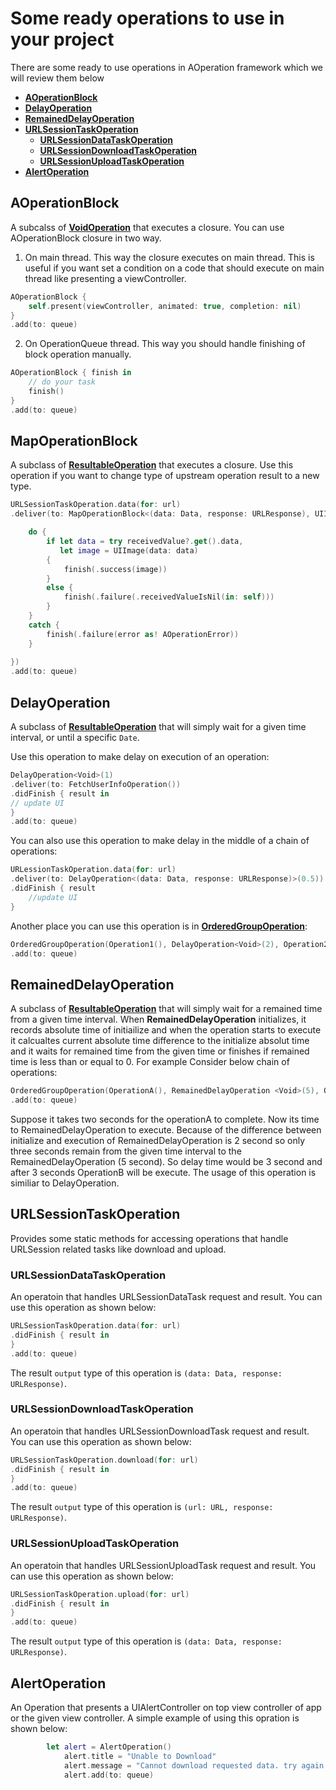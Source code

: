 # Some ready operations to use in your project 
There are some ready to use operations in AOperation framework which we will review them below 

* **[AOperationBlock](#aoperationblock)**
* **[DelayOperation](#delayoperation)**
* **[RemainedDelayOperation](#remaineddelayoperation)**
* **[URLSessionTaskOperation](#urlsessiontaskoperation)**
	* **[URLSessionDataTaskOperation](#urlsessiondatataskoperation)**
	* **[URLSessionDownloadTaskOperation](#urlsessiondownloadtaskoperation)**
	* **[URLSessionUploadTaskOperation](#urlsessionuploadtaskoperation)**
* **[AlertOperation](#alertoperation)**

## AOperationBlock
A subcalss of **[VoidOperation](./Basics.md#voidoperation)** that executes a closure.
You can use AOperationBlock closure in two way.
1. On main thread. This way the closure executes on main thread. This is useful if you want set a condition on a code that should execute on main thread like presenting a viewController.

```swift
AOperationBlock {
	self.present(viewController, animated: true, completion: nil)
}
.add(to: queue)
```
2. On OperationQueue thread. This way you should handle finishing of block operation manually.

```swift 
AOperationBlock { finish in
	// do your task
	finish()
}
.add(to: queue)
```

## MapOperationBlock
A subclass of **[ResultableOperation](./Basics.md#resultableoperation)** that executes a closure.
Use this operation if you want to change type of upstream operation result to a new type.

```swift
URLSessionTaskOperation.data(for: url)
.deliver(to: MapOperationBlock<(data: Data, response: URLResponse), UIImage> { receivedValue, finish in

	do {
		if let data = try receivedValue?.get().data,
		   let image = UIImage(data: data)
		{
			finish(.success(image))
		}
		else {
			finish(.failure(.receivedValueIsNil(in: self)))
		}
	}
	catch {
		finish(.failure(error as! AOperationError))
	}
	
})
.add(to: queue)
```

## DelayOperation
A subclass of **[ResultableOperation](./Basics.md#resultableoperation)** that will simply wait for a given time
    interval, or until a specific `Date`.

Use this operation to make delay on execution of an operation:

```swift
DelayOperation<Void>(1)
.deliver(to: FetchUserInfoOperation())
.didFinish { result in
// update UI
}
.add(to: queue)
```
You can also use this operation to make delay in the middle of a chain of operations:

```swift
URLessionTaskOperation.data(for: url)
.deliver(to: DelayOperation<(data: Data, response: URLResponse)>(0.5))
.didFinish { result
	//update UI
}
```

Another place you can use this operation is in **[OrderedGroupOperation](./Basics.md#orderedgroupoperation)**:

```swift
OrderedGroupOperation(Operation1(), DelayOperation<Void>(2), Operation2())
.add(to: queue)
```
## RemainedDelayOperation
A subclass of **[ResultableOperation](./Basics.md#resultableoperation)**  that will simply wait for a remained time from a given time interval.
When **RemainedDelayOperation** initializes, it records absolute time of initiailize and when the operation  starts to execute it calcualtes current absolute time difference to the initialize absolut time
	and it waits for remained time from the given time or finishes if remained time is less than or equal to 0.
For example Consider below chain of operations:

```swift
OrderedGroupOperation(OperationA(), RemainedDelayOperation <Void>(5), OperationB())
.add(to: queue)
```
Suppose it takes two seconds for the operationA to complete. Now its time to RemainedDelayOperation to execute. Because of the difference between initialize and execution of RemainedDelayOperation is 2 second so only three seconds remain from the given time interval to the RemainedDelayOperation (5 second). So delay time would be 3 second and after 3 seconds OperationB will be execute.
The usage of this operation is similiar to DelayOperation.

## URLSessionTaskOperation
Provides some static methods for accessing operations that handle  URLSession related tasks like download and upload.

### URLSessionDataTaskOperation 
An operatoin that handles URLSessionDataTask request and result. 
You can use this operation as shown below:

```swift
URLSessionTaskOperation.data(for: url)
.didFinish { result in
}
.add(to: queue)
``` 
The result `output` type of this operation is `(data: Data, response: URLResponse)`.


### URLSessionDownloadTaskOperation
An operatoin that handles URLSessionDownloadTask request and result. 
You can use this operation as shown below:

```swift
URLSessionTaskOperation.download(for: url)
.didFinish { result in
}
.add(to: queue)
``` 
The result `output` type of this operation is `(url: URL, response: URLResponse)`.

### URLSessionUploadTaskOperation
An operatoin that handles URLSessionUploadTask request and result. 
You can use this operation as shown below:

```swift
URLSessionTaskOperation.upload(for: url)
.didFinish { result in
}
.add(to: queue)
``` 
The result `output` type of this operation is `(data: Data, response: URLResponse)`.

## AlertOperation
An Operation that presents a UIAlertController on top view controller of app or the given view controller.
A simple example of using this opration is shown below:

```swift
		let alert = AlertOperation()
			alert.title = "Unable to Download"
			alert.message = "Cannot download requested data. try again later."
			alert.add(to: queue)
```

